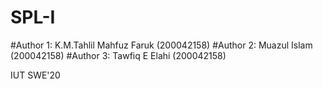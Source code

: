 # SPL-I

#Author 1: K.M.Tahlil Mahfuz Faruk (200042158)
#Author 2: Muazul Islam (200042158)
#Author 3: Tawfiq E Elahi (200042158)

IUT SWE'20
